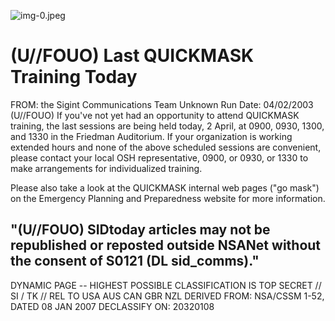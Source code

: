![img-0.jpeg](img-0.jpeg)

# (U//FOUO) Last QUICKMASK Training Today 

FROM: the Sigint Communications Team
Unknown
Run Date: 04/02/2003
(U//FOUO) If you've not yet had an opportunity to attend QUICKMASK training, the last sessions are being held today, 2 April, at 0900, 0930, 1300, and 1330 in the Friedman Auditorium. If your organization is working extended hours and none of the above scheduled sessions are convenient, please contact your local OSH representative, 0900, or 0930, or 1330 to make arrangements for individualized training.

Please also take a look at the QUICKMASK internal web pages ("go mask") on the Emergency Planning and Preparedness website for more information.

## "(U//FOUO) SIDtoday articles may not be republished or reposted outside NSANet without the consent of S0121 (DL sid_comms)."

DYNAMIC PAGE -- HIGHEST POSSIBLE CLASSIFICATION IS TOP SECRET // SI / TK // REL TO USA AUS CAN GBR NZL DERIVED FROM: NSA/CSSM 1-52, DATED 08 JAN 2007 DECLASSIFY ON: 20320108

